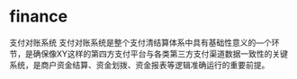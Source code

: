 # finance
支付对账系统
支付对账系统是整个支付清结算体系中具有基础性意义的—个环节，是确保像XY这样的第四方支付平台与各类第三方支付渠道数据一致性的关键系统，是商户资金结算、资金划拨、资金报表等逻辑准确运行的重要前提。
